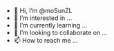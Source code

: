 - 👋 Hi, I’m @moSunZL
- 👀 I’m interested in ...
- 🌱 I’m currently learning ...
- 💞️ I’m looking to collaborate on ...
- 📫 How to reach me ...

<!---
moSunZL/moSunZL is a ✨ special ✨ repository because its `README.md` (this file) appears on your GitHub profile.
You can click the Preview link to take a look at your changes.
--->
